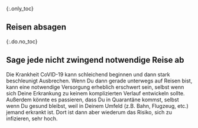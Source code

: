 {:.only_toc}
## Reisen absagen

{:.do.no_toc}

## Sage jede nicht zwingend notwendige Reise ab

Die Krankheit CoVID-19 kann schleichend beginnen und dann stark beschleunigt Ausbrechen. Wenn Du dann gerade unterwegs  auf Reisen bist, kann eine notwendige Versorgung erheblich erschwert sein, selbst wenn sich Deine Erkrankung zu keinem komplizierten Verlauf entwickeln sollte. 
Außerdem könnte es passieren, dass Du in Quarantäne kommst, selbst wenn Du gesund bleibst, weil in Deinem Umfeld (z.B. Bahn, Flugzeug, etc.) jemand erkrankt ist.
Dort ist dann aber wiederum das Risiko, sich zu infizieren, sehr hoch.

